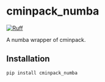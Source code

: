# cminpack_numba

[![Ruff](https://img.shields.io/endpoint?url=https://raw.githubusercontent.com/astral-sh/ruff/main/assets/badge/v2.json)](https://github.com/astral-sh/ruff)

A numba wrapper of cminpack.

## Installation

```shell
pip install cminpack_numba
```

